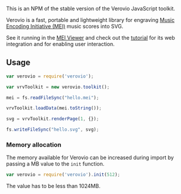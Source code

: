 This is an NPM of the stable version of the Verovio JavaScript toolkit.

Verovio is a fast, portable and lightweight library for engraving [Music Encoding Initiative (MEI)](http://www.music-encoding.org) music scores into SVG.

See it running in the [MEI Viewer](http://www.verovio.org/mei-viewer.xhtml) and check out the [tutorial](http://www.verovio.org/tutorial.xhtml) for its web integration and for enabling user interaction.

## Usage

```javascript
var verovio = require('verovio');

var vrvToolkit = new verovio.toolkit();

mei = fs.readFileSync("hello.mei");

vrvToolkit.loadData(mei.toString());

svg = vrvToolkit.renderPage(1, {});

fs.writeFileSync("hello.svg", svg);
```

### Memory allocation

The memory available for Verovio can be increased during import by passing a MB value to the `init` function.

```javascript
var verovio = require('verovio').init(512);
```

The value has to be less than 1024MB.
